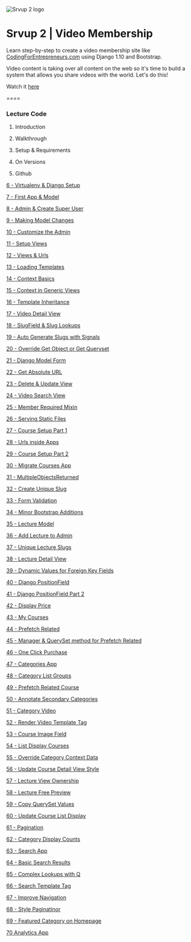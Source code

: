 ![Srvup 2 logo](https://cfe2-static.s3-us-west-2.amazonaws.com/media/projects/srvup-2/images/share/srvup_2_share.png)

# Srvup 2 | Video Membership
Learn step-by-step to create a video membership site like [CodingForEntrepreneurs.com](http://codingforentrepreneurs.com) using Django 1.10 and Bootstrap. 

Video content is taking over all content on the web so it's time to build a system that allows you share videos with the world. Let's do this!


Watch it [here](https://www.codingforentrepreneurs.com/projects/srvup-2/)

====

### Lecture Code

1. Introduction

2. Walkthrough

3. Setup & Requirements

4. On Versions

5. Github

[6 - Virtualenv & Django Setup](../../tree/552d2b476a6e82a2106b4b80ce71111220038ee1)

[7 - First App & Model](../../tree/e28137ffc0b941649bdc369f83c7ad9f3b4196de)

[8 - Admin & Create Super User](../../tree/b516953207a9af1cada6ecf16c1619ea500d691d)

[9 - Making Model Changes](../../tree/5734a79a542efbc860ab84f2ab176331712592be)

[10 - Customize the Admin](../../tree/bce03cffdb8d638ef5d4251404f376e870abe29c)

[11 - Setup Views](../../tree/72d40c910e1ed8aa4608105bd3a62fcf14d69145)

[12 - Views & Urls](../../tree/7b1fad85df52e665a46a5037b40a31dfadee9475)

[13 - Loading Templates](../../tree/2b5e57426e380647d36926644cfbf60135549aa1)

[14 - Context Basics](../../tree/e8f115dd0fe5c46591912a6adca3f4dc24ddeb7b)

[15 - Context in Generic Views](../../tree/1f20689ac8fe53284931ae81f46fc03d812c8e37)

[16 - Template Inheritance](../../tree/7dedca15455dadd1ae922d910aee51f7af19792e)

[17 - Video Detail View](../../tree/67d9c1c819e6cf233c30a5df906465be844c5295)

[18 - SlugField & Slug Lookups](../../tree/a203bbbc458c93ba89617467304566920f363ffe)

[19 - Auto Generate Slugs with Signals](../../tree/35d753ab054c7e2aa6a378383a2eda6991f781b4)

[20 - Override Get Object or Get Queryset](../../tree/6cbb0665aa0f8fc82e7b3c21024f1b996f6ff48c)

[21 - Django Model Form](../../tree/c82bee8e06e155f6b966f758df944b935d39c234)

[22 - Get Absolute URL](../../tree/0e57431993e09f4550e7350fcb44c3182d36106e)

[23 - Delete & Update View](../../tree/62300c42ea666c26c03e36bdde6e187b75dfb4c2)

[24 - Video Search View](../../tree/aba2c1a98dad63687ae55657de07f5deab51809d)

[25 - Member Required Mixin](../../tree/fe50072c0551abd8a34937206e6d6e688794e406)

[26 - Serving Static Files](../../tree/f270011761027f4d885005a3bd8656bffac03f61)

[27 - Course Setup Part 1](../../tree/2b53d4bd7b65dc160d4b4e1bcc3074261be02d60)

[28 - Urls inside Apps](../../tree/03796b218d8c13db97e50a0d2ab436c197e768c8)

[29 - Course Setup Part 2](../../tree/4d331f8cee91b619ea386d2e561d3d87f2bbbbe6)

[30 - Migrate Courses App](../../tree/1baae3e348d01005a5ae42e43ab447c847e5d226)

[31 - MultipleObjectsReturned](../../tree/515d39bc5b1d085ce5575efe0225b74a11f86f5a)

[32 - Create Unique Slug](../../tree/5ee92b739b87d8c70e5123c2988935eff4385b8f)

[33 - Form Validation](../../tree/9bf8804746b47787f4a89a40cf3afe5a02dfb2d3)

[34 - Minor Bootstrap Additions](../../tree/8c08e49c556a0180d837685a116cfae069cfe924)

[35 - Lecture Model](../../tree/e2702d37dfc7ab1a4b17e5e676275bc115b69d1f)

[36 - Add Lecture to Admin](../../tree/730a678b88ce22bfe21fbe0eb81df8a9bb2fd05d)

[37 - Unique Lecture Slugs](../../tree/519788c16ee7edf864b2dcd73a38f852f5661c0c)

[38 - Lecture Detail View](../../tree/48cf1dd654acef45087f1d2f2f780d43d2a36636)

[39 - Dynamic Values for Foreign Key Fields](../../tree/debfa81b77b74f86a422243a633c6b4f3d527b8a)

[40 - Django PositionField](../../tree/d51a2bf379fbf5a1cffd4819dab22586377afa2a)

[41 - Django PositionField Part 2](../../tree/66da55f412f8ee3daef58e160880a1c41d632c8b)

[42 - Display Price](../../tree/bc94ab4573a7d278ae5862bca72bb22e4046380c)

[43 - My Courses](../../tree/750bf6a9790c7395e9cfe238d543ae00aa585625)

[44 - Prefetch Related](../../tree/b146e402b85b6e4c62524c4ddda7b074441631a5)

[45 - Manager & QuerySet method for Prefetch Related](../../tree/58c10aa14ffb3aee7688886cc42fc04a8a796491)

[46 - One Click Purchase](../../tree/5a70447b6843b451305b7448513e81b8ce32c0a3)

[47 - Categories App](../../tree/cb0d2ad2b39625270fa9131692511716c26b905e)

[48 - Category List Groups](../../tree/0d6d94d287da86262ebed710962ce19eb8697f84)

[49 - Prefetch Related Course](../../tree/d311e2cb11e273129a6165e31cc9de7e7e57bcab)

[50 - Annotate Secondary Categories](../../tree/3b311ac672812e4e2dc92746cc892530ed4902cd)

[51 - Category Video](../../tree/4d4ea8d20e391695403c1b6e62633a30e16e95e0)

[52 - Render Video Template Tag](../../tree/5730155ae547aaa16aedde36191c60f8323b6928)

[53 - Course Image Field](../../tree/bfcaf4311c91887e0fd6ec31e1e0079639104806)

[54 - List Display Courses](../../tree/35718d8973edc907c0c0f1d4a1cb5a68f217a32d)

[55 - Override Category Context Data](../../tree/f86b3179b2254d00be9a22b729fc03065b1edb0f)

[56 - Update Course Detail View Style](../../tree/24bf712e40d660f9170a4b974f21f64f55b3fe95)

[57 - Lecture View Ownership](../../tree/024232f39a9d3531a82ee07bee52f0f8b0c3f5ce)

[58 - Lecture Free Preview](../../tree/999981e105284103cccdcb52f14428f37d139820)

[59 - Copy QuerySet Values](../../tree/df2726d040f0d9901e600238dc79d864715dc5b9)

[60 - Update Course List Display](../../tree/02ba79007eb1e7a29f02e362444e7f83fa396f0a)

[61 - Pagination](../../tree/bfa8e7ceca9dfaee8e0215ca3571485fcf9724b3)

[62 - Category Display Counts](../../tree/6931e31bc22a839b8968d6174ec52bbeed81bf8f)

[63 - Search App](../../tree/4cfabb4048b4b8c513d977365061ac9b8775cf8a)

[64 - Basic Search Results](../../tree/c6a42b0b97b26d7af5b968e07cf4a764965a2bda)

[65 - Complex Lookups with Q](../../tree/cd8c7bcc58c0832d7a49b9bcee9108e9b3a3270f)

[66 - Search Template Tag](../../tree/aaf65138e36c8d3f87b5d8de337866c67b5ce299)

[67 - Improve Navigation](../../tree/3bf170bfe7e7a1ea4772452b26c9ecb4fd43f4eb)

[68 - Style Paginatinor](../../tree/78b404b137f1e08d63dbd494b2c1d185241e8528)

[69 - Featured Category on Homepage](../../tree/8be0428d0c10cca2e4d942475b0f0e7da726ce37)

[70 Analytics App](../../tree/f213112e554bc865afb4721636d0856b0a3d0765)



